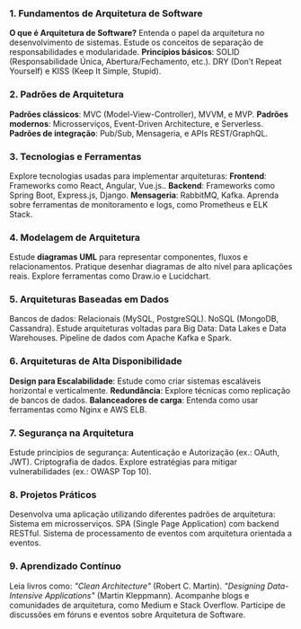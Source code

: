 
### **1. Fundamentos de Arquitetura de Software**

**O que é Arquitetura de Software?**
Entenda o papel da arquitetura no desenvolvimento de sistemas.
Estude os conceitos de separação de responsabilidades e modularidade.
**Princípios básicos**:
SOLID (Responsabilidade Única, Abertura/Fechamento, etc.).
DRY (Don’t Repeat Yourself) e KISS (Keep It Simple, Stupid).

### **2. Padrões de Arquitetura**

**Padrões clássicos**:
MVC (Model-View-Controller), MVVM, e MVP.
**Padrões modernos**:
Microsserviços, Event-Driven Architecture, e Serverless.
**Padrões de integração**:
Pub/Sub, Mensageria, e APIs REST/GraphQL.

### **3. Tecnologias e Ferramentas**

Explore tecnologias usadas para implementar arquiteturas:
**Frontend**: Frameworks como React, Angular, Vue.js..
**Backend**: Frameworks como Spring Boot, Express.js, Django.
**Mensageria**: RabbitMQ, Kafka.
Aprenda sobre ferramentas de monitoramento e logs, como Prometheus e ELK Stack.


### **4. Modelagem de Arquitetura**

Estude **diagramas UML** para representar componentes, fluxos e relacionamentos.
Pratique desenhar diagramas de alto nível para aplicações reais.
Explore ferramentas como Draw.io e Lucidchart.

### **5. Arquiteturas Baseadas em Dados**

Bancos de dados:
Relacionais (MySQL, PostgreSQL).
NoSQL (MongoDB, Cassandra).
Estude arquiteturas voltadas para Big Data:
Data Lakes e Data Warehouses.
Pipeline de dados com Apache Kafka e Spark.

### **6. Arquiteturas de Alta Disponibilidade**

**Design para Escalabilidade**:
Estude como criar sistemas escaláveis horizontal e verticalmente.
**Redundância**:
Explore técnicas como replicação de bancos de dados.
**Balanceadores de carga**:
Entenda como usar ferramentas como Nginx e AWS ELB.

### **7. Segurança na Arquitetura**

Estude princípios de segurança:
Autenticação e Autorização (ex.: OAuth, JWT).
Criptografia de dados.
Explore estratégias para mitigar vulnerabilidades (ex.: OWASP Top 10).

### **8. Projetos Práticos**

Desenvolva uma aplicação utilizando diferentes padrões de arquitetura:
Sistema em microsserviços.
SPA (Single Page Application) com backend RESTful.
Sistema de processamento de eventos com arquitetura orientada a eventos.

### **9. Aprendizado Contínuo**

Leia livros como:
_"Clean Architecture"_ (Robert C. Martin).
_"Designing Data-Intensive Applications"_ (Martin Kleppmann).
Acompanhe blogs e comunidades de arquitetura, como Medium e Stack Overflow.
Participe de discussões em fóruns e eventos sobre Arquitetura de Software.

